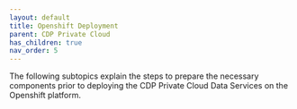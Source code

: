 ```yaml
---
layout: default
title: Openshift Deployment
parent: CDP Private Cloud
has_children: true
nav_order: 5
---
```


The following subtopics explain the steps to prepare the necessary components prior to deploying the CDP Private Cloud Data Services on the Openshift platform.


